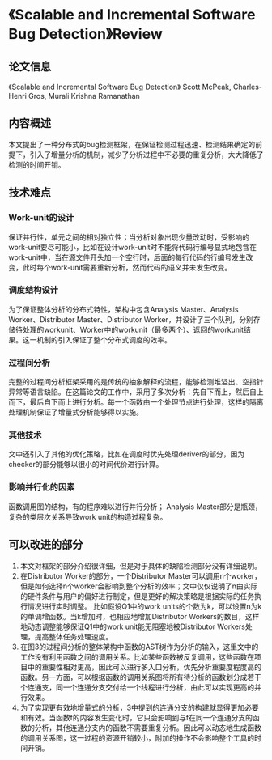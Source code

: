 # 《Scalable and Incremental Software Bug Detection》Review
## 论文信息
《Scalable and Incremental Software Bug Detection》 
Scott McPeak, Charles-Henri Gros, Murali Krishna Ramanathan

## 内容概述
本文提出了一种分布式的bug检测框架，在保证检测过程迅速、检测结果确定的前提下，引入了增量分析的机制，减少了分析过程中不必要的重复分析，大大降低了检测的时间开销。
## 技术难点
### Work-unit的设计
保证并行性，单元之间的相对独立性；当分析对象出现少量改动时，受影响的work-unit要尽可能小，比如在设计work-unit时不能将代码行编号显式地包含在work-unit中，当在源文件开头加一个空行时，后面的每行代码的行编号发生改变，此时每个work-unit需要重新分析，然而代码的语义并未发生改变。
### 调度结构设计
为了保证整体分析的分布式特性，架构中包含Analysis Master、Analysis Worker、Distributor Master、Distributor Worker，并设计了三个队列，分别存储待处理的workunit、Worker中的workunit（最多两个）、返回的workunit结果。这一机制的引入保证了整个分布式调度的效率。
### 过程间分析
完整的过程间分析框架采用的是传统的抽象解释的流程，能够检测堆溢出、空指针异常等语言缺陷。在这篇论文的工作中，采用了多次分析：先自下而上，然后自上而下，最后自下而上进行分析。每一个函数由一个处理节点进行处理，这样的隔离处理机制保证了增量式分析能够得以实施。
### 其他技术
文中还引入了其他的优化策略，比如在调度时优先处理deriver的部分，因为checker的部分能够以很小的时间代价进行计算。
### 影响并行化的因素
函数调用图的结构，有的程序难以进行并行分析；
Analysis Master部分是瓶颈，复杂的类层次关系导致work unit的构造过程复杂。

## 可以改进的部分
1. 本文对框架的部分介绍很详细，但是对于具体的缺陷检测部分没有详细说明。
2. 在Distributor Worker的部分，一个Distributor Master可以调用n个worker，但是如何选择n个worker会影响到整个分析的效率；文中仅仅说明了n由实际的硬件条件与用户的偏好进行制定，但是更好的解决策略是根据实际的任务执行情况进行实时调整。
比如假设Q1中的work units的个数为k，可以设置n为k的单调增函数。当k增加时，也相应地增加Distributor Workers的数目，这样地动态调整能够保证Q1中的work unit能无阻塞地被Distributor Workers处理，提高整体任务处理速度。
3. 在图3的过程间分析的整体架构中函数的AST树作为分析的输入，这里文中的工作没有利用函数之间的调用关系。比如某些函数被反复调用，这些函数在项目中的重要性相对更高，因此可以进行多入口分析，优先分析重要度程度高的函数。另一方面，可以根据函数的调用关系图将所有待分析的函数划分成若干个连通支，同一个连通分支交付给一个线程进行分析，由此可以实现更高的并行效果。
4. 为了实现更有效地增量式的分析，3中提到的连通分支的构建就显得更加必要和有效。当函数f的内容发生变化时，它只会影响到与f在同一个连通分支的函数的分析，其他连通分支内的函数不需要重复分析。因此可以动态地生成函数的调用关系图，这一过程的资源开销较小，附加的操作不会影响整个工具的时间开销。

